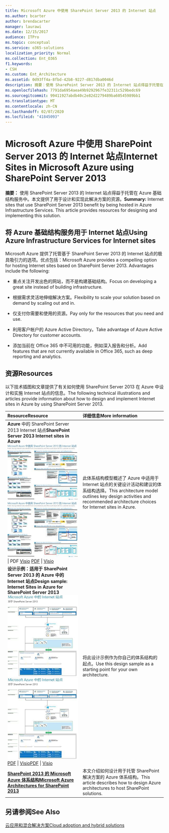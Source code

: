 ```yaml
---
title: Microsoft Azure 中使用 SharePoint Server 2013 的 Internet 站点
ms.author: bcarter
author: brendacarter
manager: laurawi
ms.date: 12/15/2017
audience: ITPro
ms.topic: conceptual
ms.service: o365-solutions
localization_priority: Normal
ms.collection: Ent_O365
f1.keywords:
- CSH
ms.custom: Ent_Architecture
ms.assetid: 0d93ff4a-8fbd-42b8-9227-d817dba0046d
description: 摘要：使用 SharePoint Server 2013 的 Internet 站点得益于托管在 Azure 基础结构服务中。本文提供了用于设计和实现此解决方案的资源。
ms.openlocfilehash: 7791da6954aea49b9292967fe32311c529bedc69
ms.sourcegitcommit: 99411927abdb40c2e82d2279489ba60545989bb1
ms.translationtype: MT
ms.contentlocale: zh-CN
ms.lasthandoff: 02/07/2020
ms.locfileid: "41845093"
---
```

# <a name="internet-sites-in-microsoft-azure-using-sharepoint-server-2013"></a><span data-ttu-id="a766b-104">Microsoft Azure 中使用 SharePoint Server 2013 的 Internet 站点</span><span class="sxs-lookup"><span data-stu-id="a766b-104">Internet Sites in Microsoft Azure using SharePoint Server 2013</span></span>

 <span data-ttu-id="a766b-p102">**摘要：** 使用 SharePoint Server 2013 的 Internet 站点得益于托管在 Azure 基础结构服务中。本文提供了用于设计和实现此解决方案的资源。</span><span class="sxs-lookup"><span data-stu-id="a766b-p102">**Summary:** Internet sites that use SharePoint Server 2013 benefit by being hosted in Azure Infrastructure Services. This article provides resources for designing and implementing this solution.</span></span>
  
## <a name="using-azure-infrastructure-services-for-internet-sites"></a><span data-ttu-id="a766b-107">将 Azure 基础结构服务用于 Internet 站点</span><span class="sxs-lookup"><span data-stu-id="a766b-107">Using Azure Infrastructure Services for Internet sites</span></span>

<span data-ttu-id="a766b-p103">Microsoft Azure 提供了托管基于 SharePoint Server 2013 的 Internet 站点的极具吸引力的选项。优点包括：</span><span class="sxs-lookup"><span data-stu-id="a766b-p103">Microsoft Azure provides a compelling option for hosting Internet sites based on SharePoint Server 2013. Advantages include the following:</span></span>
  
- <span data-ttu-id="a766b-110">重点关注开发出色的网站，而不是构建基础结构。</span><span class="sxs-lookup"><span data-stu-id="a766b-110">Focus on developing a great site instead of building infrastructure.</span></span>
    
- <span data-ttu-id="a766b-111">根据需求灵活地伸缩解决方案。</span><span class="sxs-lookup"><span data-stu-id="a766b-111">Flexibility to scale your solution based on demand by scaling out and in.</span></span>
    
- <span data-ttu-id="a766b-112">仅支付你需要和使用的资源。</span><span class="sxs-lookup"><span data-stu-id="a766b-112">Pay only for the resources that you need and use.</span></span>
    
- <span data-ttu-id="a766b-113">利用客户帐户的 Azure Active Directory。</span><span class="sxs-lookup"><span data-stu-id="a766b-113">Take advantage of Azure Active Directory for customer accounts.</span></span>
    
- <span data-ttu-id="a766b-114">添加当前在 Office 365 中不可用的功能，例如深入报告和分析。</span><span class="sxs-lookup"><span data-stu-id="a766b-114">Add features that are not currently available in Office 365, such as deep reporting and analytics.</span></span>
    
## <a name="resources"></a><span data-ttu-id="a766b-115">资源</span><span class="sxs-lookup"><span data-stu-id="a766b-115">Resources</span></span>

<span data-ttu-id="a766b-116">以下技术插图和文章提供了有关如何使用 SharePoint Server 2013 在 Azure 中设计和实施 Internet 站点的信息。</span><span class="sxs-lookup"><span data-stu-id="a766b-116">The following technical illustrations and articles provide information about how to design and implement Internet sites in Azure by using SharePoint Server 2013.</span></span>
  
|<span data-ttu-id="a766b-117">**Resource**</span><span class="sxs-lookup"><span data-stu-id="a766b-117">**Resource**</span></span>|<span data-ttu-id="a766b-118">**详细信息**</span><span class="sxs-lookup"><span data-stu-id="a766b-118">**More information**</span></span>|
|:-----|:-----|
|<span data-ttu-id="a766b-119">**Azure** 中的 SharePoint Server 2013 Internet 站点</span><span class="sxs-lookup"><span data-stu-id="a766b-119">**SharePoint Server 2013 Internet sites in Azure**</span></span> <br/> <span data-ttu-id="a766b-120">[![使用 SharePoint 的 Azure 中的 Internet 网站图像](media/MS-AZ-SPInternetSites.jpg)          ](https://go.microsoft.com/fwlink/p/?LinkId=392552)</span><span class="sxs-lookup"><span data-stu-id="a766b-120">[![Image of Internet sites in Azure using SharePoint](media/MS-AZ-SPInternetSites.jpg)          ](https://go.microsoft.com/fwlink/p/?LinkId=392552)</span></span> <br/> <span data-ttu-id="a766b-121">[](https://go.microsoft.com/fwlink/p/?LinkId=392552)\| PDF [           ](https://go.microsoft.com/fwlink/p/?LinkId=392551) [Visio](https://go.microsoft.com/fwlink/p/?LinkId=392551)  </span><span class="sxs-lookup"><span data-stu-id="a766b-121">[PDF](https://go.microsoft.com/fwlink/p/?LinkId=392552)  \| [          ](https://go.microsoft.com/fwlink/p/?LinkId=392551)[Visio](https://go.microsoft.com/fwlink/p/?LinkId=392551)</span></span> <br/> |<span data-ttu-id="a766b-122">此体系结构模型概述了 Azure 中适用于 Internet 站点的关键设计活动和建议的体系结构选择。</span><span class="sxs-lookup"><span data-stu-id="a766b-122">This architecture model outlines key design activities and recommended architecture choices for Internet sites in Azure.</span></span>  <br/> |
|<span data-ttu-id="a766b-123">**设计示例：适用于 SharePoint Server 2013 的 Azure 中的 Internet 站点**</span><span class="sxs-lookup"><span data-stu-id="a766b-123">**Design sample: Internet Sites in Azure for SharePoint Server 2013**</span></span> <br/> <span data-ttu-id="a766b-124">[![设计示例图：Microsoft Azure for SharePoint 2013 中的 Internet 站点](media/MS-AZ-InternetSitesDesignSample.jpg)          ](https://go.microsoft.com/fwlink/p/?LinkId=392549)</span><span class="sxs-lookup"><span data-stu-id="a766b-124">[![Image of the Design sample: Internet sites in Microsoft Azure for SharePoint 2013](media/MS-AZ-InternetSitesDesignSample.jpg)          ](https://go.microsoft.com/fwlink/p/?LinkId=392549)</span></span> <br/> <span data-ttu-id="a766b-125">[PDF](https://go.microsoft.com/fwlink/p/?LinkId=392549)  \| [Visio](https://go.microsoft.com/fwlink/p/?LinkId=392548)</span><span class="sxs-lookup"><span data-stu-id="a766b-125">[PDF](https://go.microsoft.com/fwlink/p/?LinkId=392549)  \| [Visio](https://go.microsoft.com/fwlink/p/?LinkId=392548)</span></span> <br/> |<span data-ttu-id="a766b-126">将此设计示例作为你自己的体系结构的起点。</span><span class="sxs-lookup"><span data-stu-id="a766b-126">Use this design sample as a starting point for your own architecture.</span></span>  <br/> |
|<span data-ttu-id="a766b-127">**[SharePoint 2013 的 Microsoft Azure 体系结构](microsoft-azure-architectures-for-sharepoint-2013.md)**</span><span class="sxs-lookup"><span data-stu-id="a766b-127">**[Microsoft Azure Architectures for SharePoint 2013](microsoft-azure-architectures-for-sharepoint-2013.md)**</span></span> <br/> |<span data-ttu-id="a766b-128">本文介绍如何设计用于托管 SharePoint 解决方案的 Azure 体系结构。</span><span class="sxs-lookup"><span data-stu-id="a766b-128">This article describes how to design Azure architectures to host SharePoint solutions.</span></span>  <br/> |

## <a name="see-also"></a><span data-ttu-id="a766b-129">另请参阅</span><span class="sxs-lookup"><span data-stu-id="a766b-129">See Also</span></span>

[<span data-ttu-id="a766b-130">云应用和混合解决方案</span><span class="sxs-lookup"><span data-stu-id="a766b-130">Cloud adoption and hybrid solutions</span></span>](cloud-adoption-and-hybrid-solutions.md)



